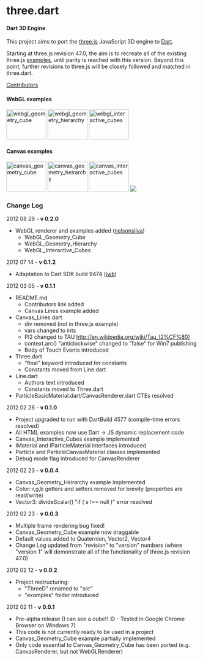 three.dart
========

#### Dart 3D Engine ####

This project aims to port the [three.js](https://github.com/mrdoob/three.js) JavaScript 3D engine to [Dart](http://www.dartlang.org/).

Starting at three.js revision 47.0, the aim is to recreate all of the existing three.js [examples](http://mrdoob.github.com/three.js/), until parity is reached with this version. Beyond this point, further revisions to three.js will be closely followed and matched in three.dart.

[Contributors](http://github.com/robsilv/three.dart/contributors)

#### WebGL examples ####


<a href="http://robsilv.github.com/three.dart/examples/webgl_geometry_cube/WebGL_Geometry_Cube.html"><img src="http://robsilv.github.com/three.dart/examples/webgl_geometry_cube/thumb_small.png" width="104" height="78" alt="webgl_geometry_cube"></a>
<a href="http://robsilv.github.com/three.dart/examples/webgl_geometry_hierarchy/WebGL_Geometry_Hierarchy.html"><img src="http://robsilv.github.com/three.dart/examples/webgl_geometry_hierarchy/thumb_small.png" width="104" height="78" alt="webgl_geometry_hierarchy"></a>
<a href="http://robsilv.github.com/three.dart/examples/webgl_interactive_cubes/WebGL_Interactive_Cubes.html"><img src="http://robsilv.github.com/three.dart/examples/webgl_interactive_cubes/thumb_small.png" width="104" height="78" alt="webgl_interactive_cubes"></a>

#### Canvas examples ####


<a href="http://robsilv.github.com/three.dart/examples/canvas_geometry_cube/Canvas_Geometry_Cube.html"><img src="http://robsilv.github.com/three.dart/examples/canvas_geometry_cube/thumb_small.png" width="104" height="78" alt="canvas_geometry_cube"></a>
<a href="http://robsilv.github.com/three.dart/examples/canvas_geometry_heirarchy/Canvas_Geometry_Heirarchy.html"><img src="http://robsilv.github.com/three.dart/examples/canvas_geometry_heirarchy/thumb_small.png" width="104" height="78" alt="canvas_geometry_heirarchy"></a>
<a href="http://robsilv.github.com/three.dart/examples/canvas_interactive_cubes/Canvas_Interactive_Cubes.html"><img src="http://robsilv.github.com/three.dart/examples/canvas_interactive_cubes/thumb_small.png" width="104" height="78" alt="canvas_interactive_cubes"></a>
<a href="http://robsilv.github.com/three.dart/examples/canvas_lines/Canvas_Lines.html"><img src="http://robsilv.github.com/three.dart/examples/canvas_lines/thumb_small.png"></a>

### Change Log ###

2012 08 29 - **v 0.2.0**

* WebGL renderer and examples added ([nelsonsilva](https://github.com/nelsonsilva))
  * WebGL_Geometry_Cube
  * WebGL_Geometry_Hierarchy
  * WebGL_Interactive_Cubes

2012 07 14 - **v 0.1.2**

* Adaptation to Dart SDK build 9474 ([jwb](https://github.com/jwb))

2012 03 05 - **v 0.1.1**

* README.md 
	* Contributors link added
	* Canvas Lines example added
* Canvas_Lines.dart
	* div removed (not in three.js example)
	* vars changed to ints
	* PI2 changed to TAU http://en.wikipedia.org/wiki/Tau_(2%CF%80)
	* context.arc() "anticlockwise" changed to "false" for Win7 publishing
	* Body of Touch Events introduced
* Three.dart
	* "final" keyword introduced for constants
	* Constants moved from Line.dart
* Line.dart
	* Authors text introduced
	* Constants moved to Three.dart
* ParticleBasicMaterial.dart/CanvasRenderer.dart CTEs resolved


2012 02 28 - **v 0.1.0**

* Project upgraded to run with DartBuild 4577 (compile-time errors resolved)
* All HTML examples now use Dart -> JS dynamic replacement code
* Canvas_Interactive_Cubes example implemented
* IMaterial and IParticleMaterial interfaces introduced
* Particle and ParticleCanvasMaterial classes implemented
* Debug mode flag introduced for CanvasRenderer


2012 02 23 - **v 0.0.4**

* Canvas_Geometry_Heirarchy example implemented
* Color: r,g,b getters and setters removed for brevity (properties are read/write)
* Vector3: divideScalar()  "if ( s !== null )" error resolved


2012 02 23 - **v 0.0.3**

* Multiple frame rendering bug fixed!
* Canvas_Geometry_Cube example now draggable
* Default values added to Quaternion, Vector2, Vector4
* Change Log updated from "revision" to "version" numbers (where "version 1" will demonstrate all of the functionality of three.js revision 47.0)


2012 02 12 - **v 0.0.2**

* Project restructuring:
  * "ThreeD" renamed to "src"
  * "examples" folder introduced

2012 02 11 - **v 0.0.1**

* Pre-alpha release (I can see a cube!! :D - Tested in Google Chrome Browser on Windows 7)
* This code is not currently ready to be used in a project
* Canvas_Geometry_Cube example partially implemented
* Only code essential to Canvas_Geometry_Cube has been ported (e.g. CanvasRenderer, but not WebGLRenderer)